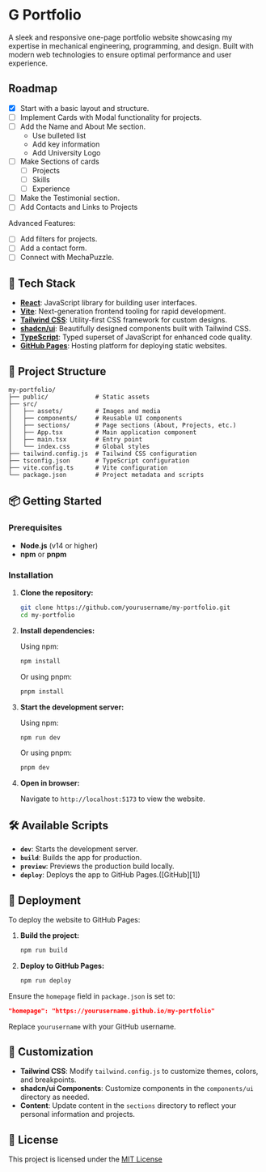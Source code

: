 

# G Portfolio

A sleek and responsive one-page portfolio website showcasing my expertise in mechanical engineering, programming, and design. Built with modern web technologies to ensure optimal performance and user experience.

## Roadmap

- [x] Start with a basic layout and structure.
- [ ] Implement Cards with Modal functionality for projects.
- [ ] Add the Name and About Me section.
  - Use bulleted list
  - Add key information
  - Add University Logo
- [ ] Make Sections of cards
  - [ ] Projects
  - [ ] Skills
  - [ ] Experience
- [ ] Make the Testimonial section.
- [ ] Add Contacts and Links to Projects

Advanced Features:

- [ ] Add filters for projects.
- [ ] Add a contact form.
- [ ] Connect with MechaPuzzle.

## 🚀 Tech Stack

* **[React](https://reactjs.org/)**: JavaScript library for building user interfaces.
* **[Vite](https://vitejs.dev/)**: Next-generation frontend tooling for rapid development.
* **[Tailwind CSS](https://tailwindcss.com/)**: Utility-first CSS framework for custom designs.
* **[shadcn/ui](https://ui.shadcn.com/)**: Beautifully designed components built with Tailwind CSS.
* **[TypeScript](https://www.typescriptlang.org/)**: Typed superset of JavaScript for enhanced code quality.
* **[GitHub Pages](https://pages.github.com/)**: Hosting platform for deploying static websites.

## 📁 Project Structure

```
my-portfolio/
├── public/             # Static assets
├── src/
│   ├── assets/         # Images and media
│   ├── components/     # Reusable UI components
│   ├── sections/       # Page sections (About, Projects, etc.)
│   ├── App.tsx         # Main application component
│   ├── main.tsx        # Entry point
│   └── index.css       # Global styles
├── tailwind.config.js  # Tailwind CSS configuration
├── tsconfig.json       # TypeScript configuration
├── vite.config.ts      # Vite configuration
└── package.json        # Project metadata and scripts
```

## 📦 Getting Started

### Prerequisites

* **Node.js** (v14 or higher)
* **npm** or **pnpm**

### Installation

1. **Clone the repository:**

   ```bash
   git clone https://github.com/yourusername/my-portfolio.git
   cd my-portfolio
   ```

2. **Install dependencies:**

   Using npm:

   ```bash
   npm install
   ```

   Or using pnpm:

   ```bash
   pnpm install
   ```

3. **Start the development server:**

   Using npm:

   ```bash
   npm run dev
   ```

   Or using pnpm:

   ```bash
   pnpm dev
   ```

4. **Open in browser:**

   Navigate to `http://localhost:5173` to view the website.

## 🛠️ Available Scripts

* **`dev`**: Starts the development server.
* **`build`**: Builds the app for production.
* **`preview`**: Previews the production build locally.
* **`deploy`**: Deploys the app to GitHub Pages.([GitHub][1])

## 🚀 Deployment

To deploy the website to GitHub Pages:

1. **Build the project:**

   ```bash
   npm run build
   ```

2. **Deploy to GitHub Pages:**

   ```bash
   npm run deploy
   ```

Ensure the `homepage` field in `package.json` is set to:

```json
"homepage": "https://yourusername.github.io/my-portfolio"
```

Replace `yourusername` with your GitHub username.

## 🎨 Customization

* **Tailwind CSS**: Modify `tailwind.config.js` to customize themes, colors, and breakpoints.
* **shadcn/ui Components**: Customize components in the `components/ui` directory as needed.
* **Content**: Update content in the `sections` directory to reflect your personal information and projects.

## 📄 License

This project is licensed under the [MIT License](LICENSE)
